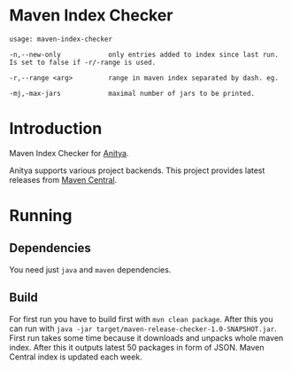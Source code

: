 Maven Index Checker
======

`usage: maven-index-checker`
 
`-n,--new-only            only entries added to index since last run. Is set to false if -r/-range is used.`
 
`-r,--range <arg>         range in maven index separated by dash. eg.`

`-mj,-max-jars            maximal number of jars to be printed.`

# Introduction
Maven Index Checker for [Anitya](https://github.com/fedora-infra/anitya).

Anitya supports various project backends. This project provides latest releases from [Maven Central](http://repo2.maven.apache.org/maven2/).

# Running

## Dependencies

You need just `java` and `maven` dependencies.

## Build

For first run you have to build first with `mvn clean package`. 
After this you can run with `java -jar target/maven-release-checker-1.0-SNAPSHOT.jar`. 
First run takes some time because it downloads and unpacks whole maven index.
After this it outputs latest 50 packages in form of JSON. Maven Central index is updated each week. 
